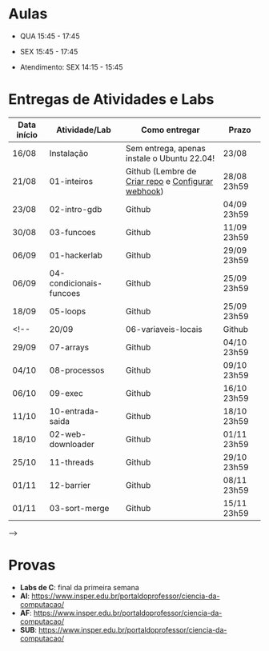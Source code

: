 

# Aulas

* QUA 15:45 - 17:45
* SEX 15:45 - 17:45

* Atendimento: SEX 14:15 - 15:45

# Entregas de Atividades e Labs


| Data início | Atividade/Lab                     | Como entregar                                                         | Prazo              |
|-------------|-----------------------------------|-----------------------------------------------------------------------|--------------------|
| 16/08 | Instalação | Sem entrega, apenas instale o Ubuntu 22.04!| 23/08 |
| 21/08 | 01-inteiros | Github (Lembre de [Criar repo](https://classroom.github.com/a/NUjY7tNw) e [Configurar webhook](https://insper.github.io/SistemasHardwareSoftwareBCC/outros/tutorial_servidor_testes.pdf)) | 28/08 23h59 |\
| 23/08 | 02-intro-gdb | Github | 04/09 23h59 |
| 30/08 | 03-funcoes | Github | 11/09 23h59 |
| 06/09 | 01-hackerlab | Github | 29/09 23h59 |
| 06/09 | 04-condicionais-funcoes | Github | 25/09 23h59 |
| 18/09 | 05-loops | Github | 25/09 23h59 |
<!--| 20/09 | 06-variaveis-locais | Github | 27/09 23h59 |
| 29/09 | 07-arrays | Github | 04/10 23h59 |
| 04/10 | 08-processos | Github | 09/10 23h59 |
| 06/10 | 09-exec | Github | 16/10 23h59 |
| 11/10 | 10-entrada-saida | Github | 18/10 23h59 |
| 18/10 | 02-web-downloader | Github | 01/11 23h59 |
| 25/10 | 11-threads | Github | 29/10 23h59 |
| 01/11 | 12-barrier | Github | 08/11 23h59 |
| 01/11 | 03-sort-merge | Github | 15/11 23h59 |
 -->


# Provas

- **Labs de C**: final da primeira semana
- **AI**: https://www.insper.edu.br/portaldoprofessor/ciencia-da-computacao/
- **AF**: https://www.insper.edu.br/portaldoprofessor/ciencia-da-computacao/
- **SUB**: https://www.insper.edu.br/portaldoprofessor/ciencia-da-computacao/


